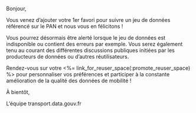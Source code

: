 Bonjour,

Vous venez d’ajouter votre 1er favori pour suivre un jeu de données référencé sur le PAN et nous vous en félicitons !

Vous pourrez désormais être alerté lorsque le jeu de données est indisponible ou contient des erreurs par exemple. Vous serez également tenu au courant des différentes discussions publiques initiées par les producteurs de données ou d’autres réutilisateurs.

Rendez-vous sur votre <%= link_for_reuser_space(:promote_reuser_space) %> pour personnaliser vos préférences et participer à la constante amélioration de la qualité des données de mobilité !

À bientôt,

L’équipe transport.data.gouv.fr

